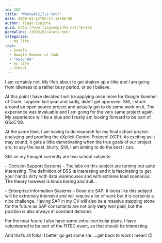 ```yaml
---
id: 162
title: 'What&#8217;s hot?'
date: 2009-03-12T00:14:14+00:00
author: Tiago Espinha
guid: http://www.tiagoespinha.net/?p=162
permalink: /2009/03/whats-hot/
categories:
  - my life
tags:
  - Google
  - Google Summer of Code
  - "GSoC'09"
  - my life
  - School
---
```

I am certainly not. My life&#8217;s about to get shaken up a little and I am going from idleness to a rather busy period, or so I believe.

At this point I have decided I will be applying once more for Google Summer of Code. I applied last year and sadly, didn&#8217;t get approved. Still, I stuck around an open source project and actually got to do some work on it. The experience was invaluable and I am going for the very same project again. My experience will be a plus and I really am looking forward to be part of GSoC&#8217;09.

At the same time, I am having to do research for my final school project: analyzing and proofing the eXplicit Control Protocol (XCP). As exciting as it may sound, it gets a little demotivating when the true goals of our project are, to say the least, blurry. Still, I am aiming to do the best I can.

Still on my thought currently are two school subjects:
  
&#8211; Decision Support Systems &#8211; The labs on this subject are turning out quite interesting. The definition of DSS **is** interesting and it is fascinating to get your hands dirty with data warehouses and with extreme load scenarios. The theory however is kinda boring and dull&#8230;

&#8211; Enterprise Information Systems &#8211; Good ole SAP. It looks like this subject will be extremely intensive and will require a lot of work but it is certainly a nice challenge. Having SAP in my CV will also be a massive stepping stone for the future as SAP consultants are not only **very** well paid, but the position is also always in constant demand.

For the near future I also have some extra-curricular plans. I have volunteered to be part of the FITEC event, so that should be interesting.

And that&#8217;s all folks! I better go get some sle&#8230;..get back to work I mean! 😉
